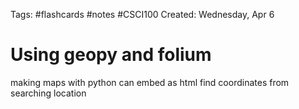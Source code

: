 Tags: #flashcards #notes  #CSCI100
Created: Wednesday, Apr 6

# Using geopy and folium
making maps with python
can embed as html
find coordinates from searching location




















